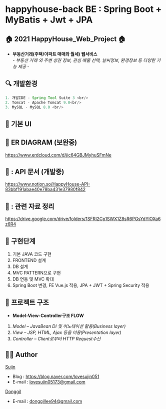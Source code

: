 # happyhouse-back BE : Spring Boot + MyBatis + Jwt + JPA
## :house: 2021 HappyHouse_Web_Project :house:

- **부동산거래(주택/아파트 매매와 월세) 웹서비스**  
    *- 부동산 거래 외 주변 상권 정보, 관심 매물 선택, 날씨정보, 환경정보 등 다양한 기능 제공 -*

## :mag: 개발환경

```java
1. 개발IDE - Spring Tool Suite 3 <br/>
2. Tomcat - Apache Tomcat 9.0<br/>
3. MySQL - MySQL 8.0 <br/>
```

## :loudspeaker: 기본 UI

## :open_file_folder: ER DIAGRAM (보완중)
https://www.erdcloud.com/d/jic64GBJMyhuSFmNe

## 👮 : API 문서 (개발중)
https://www.notion.so/HappyHouse-API-83bbf191abae40e78ba431e37980f842

## 👮 : 관련 자료 정리
https://drive.google.com/drive/folders/1SFRI2Cp1SWX1Z8sR6PGsYdYlOXa6z6R4

## :1234: 구현단계

1. 기본 JAVA 코드 구현
2. FRONTEND 설계
3. DB 설계
4. MVC PATTERN으로 구현
5. DB 연동 및 MVC 확대
6. Spring Boot 변경, FE Vue.js 적용, JPA + JWT + Spring Security 적용

## :round_pushpin: 프로젝트 구조
- **Model-View-Controller구조 FLOW**  

1. *Model – JavaBean DI 및 어노테이션 활용(Business layer)*
2. *View – JSP, HTML, Ajax 등을 이용(Presentation layer)*
3. *Controller – Client로부터 HTTP Request수신*

## :girl::boy: Author
[Sujin](https://github.com/SujinJeong)
- Blog : https://blog.naver.com/lovesujin051
- E-mail : lovesujin05173@gmail.com

[Donggil](https://github.com/donggillee-dev)
- E-mail : donggillee94@gmail.com
